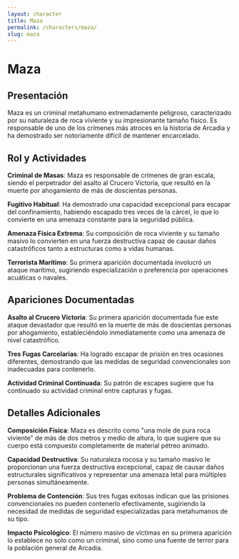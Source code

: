 ```yaml
---
layout: character
title: Maza
permalink: /characters/maza/
slug: maza
---
```


# Maza

## Presentación

Maza es un criminal metahumano extremadamente peligroso, caracterizado por su naturaleza de roca viviente y su impresionante tamaño físico. Es responsable de uno de los crímenes más atroces en la historia de Arcadia y ha demostrado ser notoriamente difícil de mantener encarcelado.

## Rol y Actividades

**Criminal de Masas**: Maza es responsable de crímenes de gran escala, siendo el perpetrador del asalto al Crucero Victoria, que resultó en la muerte por ahogamiento de más de doscientas personas.

**Fugitivo Habitual**: Ha demostrado una capacidad excepcional para escapar del confinamiento, habiendo escapado tres veces de la cárcel, lo que lo convierte en una amenaza constante para la seguridad pública.

**Amenaza Física Extrema**: Su composición de roca viviente y su tamaño masivo lo convierten en una fuerza destructiva capaz de causar daños catastróficos tanto a estructuras como a vidas humanas.

**Terrorista Marítimo**: Su primera aparición documentada involucró un ataque marítimo, sugiriendo especialización o preferencia por operaciones acuáticas o navales.

## Apariciones Documentadas

**Asalto al Crucero Victoria**: Su primera aparición documentada fue este ataque devastador que resultó en la muerte de más de doscientas personas por ahogamiento, estableciéndolo inmediatamente como una amenaza de nivel catastrófico.

**Tres Fugas Carcelarias**: Ha logrado escapar de prisión en tres ocasiones diferentes, demostrando que las medidas de seguridad convencionales son inadecuadas para contenerlo.

**Actividad Criminal Continuada**: Su patrón de escapes sugiere que ha continuado su actividad criminal entre capturas y fugas.

## Detalles Adicionales

**Composición Física**: Maza es descrito como "una mole de pura roca viviente" de más de dos metros y medio de altura, lo que sugiere que su cuerpo está compuesto completamente de material pétreo animado.

**Capacidad Destructiva**: Su naturaleza rocosa y su tamaño masivo le proporcionan una fuerza destructiva excepcional, capaz de causar daños estructurales significativos y representar una amenaza letal para múltiples personas simultáneamente.

**Problema de Contención**: Sus tres fugas exitosas indican que las prisiones convencionales no pueden contenerlo efectivamente, sugiriendo la necesidad de medidas de seguridad especializadas para metahumanos de su tipo.

**Impacto Psicológico**: El número masivo de víctimas en su primera aparición lo establece no solo como un criminal, sino como una fuente de terror para la población general de Arcadia.